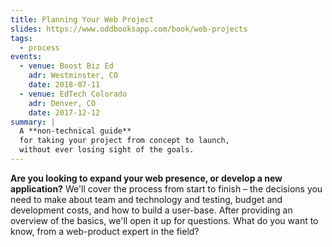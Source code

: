 ```yaml
---
title: Planning Your Web Project
slides: https://www.oddbooksapp.com/book/web-projects
tags:
  - process
events:
  - venue: Boost Biz Ed
    adr: Westminster, CO
    date: 2018-07-11
  - venue: EdTech Colorado
    adr: Denver, CO
    date: 2017-12-12
summary: |
  A **non-technical guide**
  for taking your project from concept to launch,
  without ever losing sight of the goals.
---
```


**Are you looking to expand your web presence,
or develop a new application?**
We'll cover the process from start to finish –
the decisions you need to make
about team and technology and testing,
budget and development costs,
and how to build a user-base.
After providing an overview of the basics,
we'll open it up for questions.
What do you want to know,
from a web-product expert in the field?
